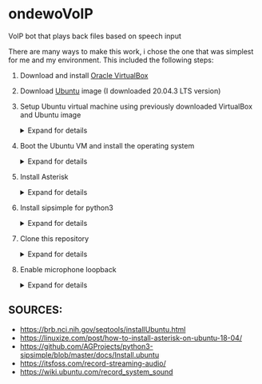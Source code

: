 # ondewoVoIP
VoIP bot that plays back files based on speech input

There are many ways to make this work, i chose the one that was simplest for me and my environment. This included the following steps:

 1) Download and install [Oracle VirtualBox](https://www.virtualbox.org/)
 2) Download [Ubuntu](https://ubuntu.com/download/desktop) image (I downloaded 20.04.3 LTS version)
 3) Setup Ubuntu virtual machine using previously downloaded VirtualBox and Ubuntu image

    <details>
      <summary>Expand for details</summary>
   
    - Click on "NEW" to create a new VM

    ![01-VM](https://user-images.githubusercontent.com/13066652/136285382-db3561b6-3b5e-40e4-b276-661ad82dd48a.png)
 
    - Select desired memory size (I choose 4GB)
    - Select the "Create a virtual disk now" option
 
    ![02-virtualdisk](https://user-images.githubusercontent.com/13066652/136285663-3e6bce36-35ac-4e9b-971d-d3ada8d9c0f1.png)
 
    - Select "VDI" option
 
    ![03-VDI](https://user-images.githubusercontent.com/13066652/136285897-ae57e5ab-be79-439f-a34b-a7f362432e73.png)
 
    - Select "Fixed size" option, and choose the appropriate disk size (I went with 50GB)
 
    ![04-fixed](https://user-images.githubusercontent.com/13066652/136285994-923f7baa-92f4-4c2e-9dfc-47b26e790fa4.png)
 
    - Click on the underlined "Storage" which opens a new window
 
    ![05-storage](https://user-images.githubusercontent.com/13066652/136286115-88f634b5-be6c-4468-ae8d-847b48fa2c1d.png)
 
    - In the storage section, click the underlined "Empty", and select the Ubuntu image you downloaded earlier by clicking 
    the underlined disk and selecting "Choose a disk file" option.
 
    ![06-img](https://user-images.githubusercontent.com/13066652/136286289-d82bf448-dc62-4337-aef1-b4212ae87204.png)
 
    - In to "System" section of the menu, go to the "Processor" tab and select appropriate number of CPUs to use 
    (I went with 4)
 
    ![07-proc](https://user-images.githubusercontent.com/13066652/136286623-b5474738-63a3-4f08-945b-ba6ec6f8249a.png)
    </details>

 4) Boot the Ubuntu VM and install the operating system
     <details>
      <summary>Expand for details</summary>
     
     - Select default options for everything
     - Optionally create custom partitioning table
       - Swap memory: same as the amount of RAM
       - Mount point "/" : 20 GB
       - Mount point "/home" : Reamining disk size

     </details>
 5) Install Asterisk
    <details>
      <summary>Expand for details</summary>
  
    ## Prerequisites
 
    Before continuing with this tutorial, make sure you are logged in as a user with sudo privileges .

    Update your Ubuntu system and install the following packages which are necessary to download and build Asterisk:
 
    ```
    sudo apt update && sudo apt upgrade
    sudo apt install wget build-essential subversion
    ```
  
    ## Downloading Asterisk
 
    We are going to download Asterisk source in the /usr/src directory which is the common location to place source files, 
    change to the directory with:
 
    ```
    cd /usr/src/
    ```
  
    Download the latest version of Asterisk 18 using the following wget command :
  
    ```
    sudo wget http://downloads.asterisk.org/pub/telephony/asterisk/asterisk-18-current.tar.gz
    ``` 
 
    Once the download is completed extract the tarball with:

    ```
    sudo tar zxf asterisk-18-current.tar.gz
    ``` 
 
    Before continuing with the next steps, make sure you change to the Asterisk source directory by typing:

    ```
    cd asterisk-18.*/
    ```
 
    ## Installing Asterisk Dependencies
 
    The following script will download the MP3 sources which are required to build the MP3 module and use MP3 
    files on Asterisk:

    ```
    sudo contrib/scripts/get_mp3_source.sh
    ```
 
    Use the install_prereq script to resolve all of the dependencies on your Ubuntu system:

    ```
    sudo contrib/scripts/install_prereq install
    ``` 
 
    The script will install all necessary packages and upon successful completion, it will print the following message:
 
    ```
    #############################################
    ## install completed successfully
    #############################################
     ```
 
    ## Installing Asterisk
 
    The configure script will perform a number of checks to make sure all of the dependencies on your system are present, 
    start the script by typing:
 
    ```
    sudo ./configure
    ```
 
    Upon successful completion, you will see the following output:
    ![configure-asterisk_hu0c7894854a446e25c3397f87a60e7179_74411_768x0_resize_q75_lanczos](https://user-images.githubusercontent.com/13066652/136288634-a5dd9943-aa5b-4c0b-bcfd-04ed0fc8303f.png)
 
    The next step is to select the modules you want to compile and install. Access the Menuselect system, by typing:
 
    ```
    sudo make menuselect
    ```
 
    We have already downloaded the MP3 source files and now we need to tell Asterisk to build the MP3 module by selecting 
    format_mp3:
 
    ![asterisk-mp3_hua61dbfefa68829b965e4e9d64ed48119_149382_768x0_resize_q75_lanczos](https://user-images.githubusercontent.com/13066652/136288779-610c7ed3-2d60-49e5-8e31-81cb034f6f7b.png)
    
    Once you are finished, press F12 to save and exit, or switch to the Save and Exit button and press Enter.

    Now we can start the compilation process using the make command:
 
    ```
    sudo make -j2
    ```
  
    The compilation may take some time, depending on your system. You can modify the -j flag according to the number of 
    cores in your processor.
 
    Once the build process is completed, you will be presented with the following message:
 
    ![03](https://user-images.githubusercontent.com/13066652/136288857-8ae4089a-9c0d-40b9-a3c5-0b6452703a5a.png)

    As the message above says, the next step is to install Asterisk and its modules by typing:

    ```
    sudo make install
    ```
  
    Once the installation is finished the script will display the following message:
 
    ![04](https://user-images.githubusercontent.com/13066652/136288951-c2d8e550-f76b-4a30-96f3-2694767a7691.png)
 
    Now that we have Asterisk installed we need to install the sample configuration files.
 
    Install either the generic configuration files with reference documentation by typing:

    ```
    sudo make samples
    ```
  
    Or install the basic PBX configuration files:

    ```
    sudo make basic-pbx
    ```
  
    The last step is to install the Asterisk init script by typing:

    ```
    sudo make config
    ```
  
    It is also a good idea to run ldconfig to update the shared libraries cache:
 
    ```
    sudo ldconfig
    ```
  
    ## Creating Asterisk User
 
    By default Asterisk runs as a root user. For security reasons we will create a new system user and configure 
    Asterisk to run as the newly created user.

    To create a new system user named asterisk run the following command:

    ```
    sudo adduser --system --group --home /var/lib/asterisk --no-create-home --gecos "Asterisk PBX" asterisk
    ```
  
    To configure Asterisk to run as asterisk user, open the /etc/default/asterisk file and uncomment the following 
    two lines:

    ```
    /etc/default/asterisk
    AST_USER="asterisk"
    AST_GROUP="asterisk"
    ```
  
    Add the asterisk user to the dialout and audio groups:

    ```
    sudo usermod -a -G dialout,audio asterisk
    ```
  
    We also need to change the ownership and permissions of all asterisk files and directories so the user asterisk 
    can access those files:
  
    ```
    sudo chown -R asterisk: /var/{lib,log,run,spool}/asterisk /usr/lib/asterisk /etc/asterisk
    sudo chmod -R 750 /var/{lib,log,run,spool}/asterisk /usr/lib/asterisk /etc/asterisk
    ```
  
    ## Starting Asterisk
 
    Now that we are all set up, we can start the Asterisk service with the following command:

    ```
    sudo systemctl start asterisk
    ```

    To verify that Asterisk is running, connect to the Asterisk command line interface (CLI) by typing:

    ```
    sudo asterisk -vvvr
    ```
 
    You’ll see the default Asterisk CLI prompt:
 
    ![05](https://user-images.githubusercontent.com/13066652/136289169-88daab77-48b3-464f-9219-a54e68f3afa8.png)
 
    The last step is to enable Asterisk service to start on boot with:

    ```
    sudo systemctl enable asterisk
    ```
 
    ## Configuring Firewall
 
    The firewall will secure your server against unwanted traffic.

    If you don’t have a firewall configured on your server, you can check our guide about how to setup a firewall with ufw on ubuntu

    By default, SIP uses the UDP port 5060, to open the port run:
 
    ```
    sudo ufw allow 5060/udp
    ```
 
    If you enabled the Real Time Protocol (RTP) then you also need to open the following port range:

    ```
    sudo ufw allow 10000:20000/udp
    ```
 
    Feel free to adjust the firewall according to your need.
  
    </details>
 6) Install sipsimple for python3
    <details>
      <summary>Expand for details</summary>
      
    ## SIP SIMPLE SDK installation on Ubuntu

    Home page: http://sipsimpleclient.org

    This document describes the installation procedure on Ubuntu operating
    systems from the official public repository maintained by AG Projects.

    Configure Repository

    Install the AG Projects debian software signing key: 

    ```
    wget http://download.ag-projects.com/agp-debian-gpg.key
    sudo apt-key add agp-debian-gpg.key
    ```

    Add the repository to /etc/apt/sources.list (run commands as root):
 
    ```
    echo "deb       http://ag-projects.com/ubuntu `lsb_release -c -s` main" >> /etc/apt/sources.list
    echo "deb-src   http://ag-projects.com/ubuntu `lsb_release -c -s` main" >> /etc/apt/sources.list
    ```

    Update the list of available packages:

    ```
    sudo apt-get update
    ```

    Install SIP SIMPLE client SDK:

    ```
    sudo apt-get install python3-sipsimple
    ```

    Install the Command Line Clients:

    ```
    sudo apt-get install sipclients3
    ```
    </details>
 7) Clone this repository
    
    <details>
      <summary>Expand for details</summary>
 
    - Install git if you dont have it already
 
    ```
    sudo apt update
    sudo apt install git
    git --version
    ```
    
    - Clone the repo
    ```
    git clone https://github.com/kNalj/ondewoVoIP.git
    ```
 
    </details>

 8) Enable microphone loopback
    <details>
      <summary>Expand for details</summary>
 
     - Install Audio Recorder
 
    ```
    sudo apt-add-repository ppa:audio-recorder/ppa
    sudo apt-get update
    sudo apt-get install audio-recorder
    ```
 
     - Install PulseAudio Volume Control
 
    ```
    sudo apt update
    sudo apt install pavucontrol
    ```
 
     - Clone sipsimple3 examples repo
 
    ```
    git clone https://github.com/kNalj/sipsimple3-examples.git
    ```
     - Run VoIPBot.py
 
    ```
    python3 VoIPBot.py
    ```
 
     - Run ConfigCall.py from examples repository in another terminal
 
    ```
    python3 ConfigCall.py
    ```
 
     - Open PulseAudio Volume control
 
     ```
     pavucontrol
     ```
 
     - In the PulseAudio Volume Control, go to "Recording" tab, and change the displayed dropdown to be: "Monitor of Built-In Audio Analog Stereo". If it is not showing up, change the bottom dropdown to display "All Streams"
 
     ![Loopback1](https://user-images.githubusercontent.com/13066652/136464543-a483ffab-9883-4c3f-b029-3a3fa17f198c.png)

     - Make sure that the same option is now displayed in the "Input Devices" tab
 
     ![Loopback2](https://user-images.githubusercontent.com/13066652/136464563-ee246056-19fa-4ff5-adbc-8afe163efb74.png)

 
     - Close all terminals, and the VoIPBot is ready to work.
 
    </details>
 

## SOURCES: 
  - https://brb.nci.nih.gov/seqtools/installUbuntu.html
  - https://linuxize.com/post/how-to-install-asterisk-on-ubuntu-18-04/
  - https://github.com/AGProjects/python3-sipsimple/blob/master/docs/Install.ubuntu
  - https://itsfoss.com/record-streaming-audio/
  - https://wiki.ubuntu.com/record_system_sound
